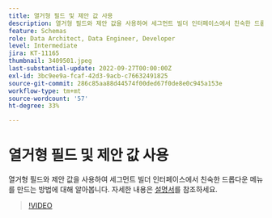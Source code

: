```yaml
---
title: 열거형 필드 및 제안 값 사용
description: 열거형 필드와 제안 값을 사용하여 세그먼트 빌더 인터페이스에서 친숙한 드롭다운 메뉴를 만드는 방법에 대해 알아봅니다.
feature: Schemas
role: Data Architect, Data Engineer, Developer
level: Intermediate
jira: KT-11165
thumbnail: 3409501.jpeg
last-substantial-update: 2022-09-27T00:00:00Z
exl-id: 3bc9ee9a-fcaf-42d3-9acb-c76632491825
source-git-commit: 286c85aa88d44574f00ded67f0de8e0c945a153e
workflow-type: tm+mt
source-wordcount: '57'
ht-degree: 33%

---
```


# 열거형 필드 및 제안 값 사용

열거형 필드와 제안 값을 사용하여 세그먼트 빌더 인터페이스에서 친숙한 드롭다운 메뉴를 만드는 방법에 대해 알아봅니다. 자세한 내용은 [설명서](https://experienceleague.adobe.com/docs/experience-platform/xdm/ui/fields/enum.html?lang=ko)를 참조하세요.

>[!VIDEO](https://video.tv.adobe.com/v/3409501/?learn=on&enablevpops)
